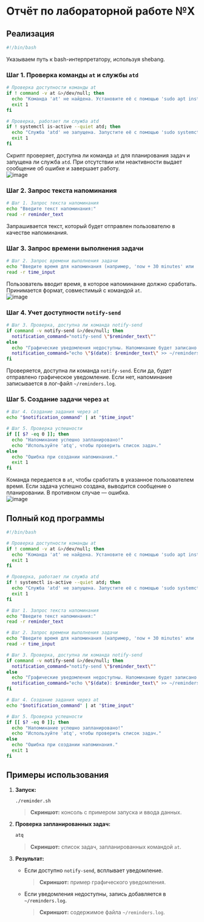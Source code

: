 # Отчёт по лабораторной работе №X 

## Реализация  

```bash
#!/bin/bash
```
Указываем путь к bash-интерпретатору, используя shebang.  

### Шаг 1. Проверка команды `at` и службы `atd`

```bash
# Проверка доступности команды at
if ! command -v at &>/dev/null; then
  echo "Команда 'at' не найдена. Установите её с помощью 'sudo apt install at'."
  exit 1
fi

# Проверка, работает ли служба atd
if ! systemctl is-active --quiet atd; then
  echo "Служба 'atd' не запущена. Запустите её с помощью 'sudo systemctl start atd'."
  exit 1
fi
```
Скрипт проверяет, доступна ли команда `at` для планирования задач и запущена ли служба `atd`. При отсутствии или неактивности выдает сообщение об ошибке и завершает работу.  
![image](https://github.com/user-attachments/assets/d9fadfa5-cf01-4dae-a993-5ea87c7df35b)


### Шаг 2. Запрос текста напоминания  

```bash
# Шаг 1. Запрос текста напоминания
echo "Введите текст напоминания:"
read -r reminder_text
```
Запрашивается текст, который будет отправлен пользователю в качестве напоминания.  

### Шаг 3. Запрос времени выполнения задачи  

```bash
# Шаг 2. Запрос времени выполнения задачи
echo "Введите время для напоминания (например, 'now + 30 minutes' или 'tomorrow at 3pm'):"
read -r time_input
```
Пользователь вводит время, в которое напоминание должно сработать. Принимается формат, совместимый с командой `at`.  
![image](https://github.com/user-attachments/assets/d97719d5-d65d-4581-9847-702f452bfcfa)


### Шаг 4. Учет доступности `notify-send`  

```bash
# Шаг 3. Проверка, доступна ли команда notify-send
if command -v notify-send &>/dev/null; then
  notification_command="notify-send \"$reminder_text\""
else
  echo "Графические уведомления недоступны. Напоминание будет записано в ~/reminders.log."
  notification_command="echo \"$(date): $reminder_text\" >> ~/reminders.log"
fi
```
Проверяется, доступна ли команда `notify-send`. Если да, будет отправлено графическое уведомление. Если нет, напоминание записывается в лог-файл `~/reminders.log`.  

### Шаг 5. Создание задачи через `at`  

```bash
# Шаг 4. Создание задания через at
echo "$notification_command" | at "$time_input"

# Шаг 5. Проверка успешности
if [[ $? -eq 0 ]]; then
  echo "Напоминание успешно запланировано!"
  echo "Используйте 'atq', чтобы проверить список задач."
else
  echo "Ошибка при создании напоминания."
  exit 1
fi
```
Команда передается в `at`, чтобы сработать в указанное пользователем время. Если задача успешно создана, выводится сообщение о планировании. В противном случае — ошибка.  
![image](https://github.com/user-attachments/assets/d908d1a0-fcd0-4aa6-a438-e919863d3166)


## Полный код программы  

```bash
#!/bin/bash

# Проверка доступности команды at
if ! command -v at &>/dev/null; then
  echo "Команда 'at' не найдена. Установите её с помощью 'sudo apt install at'."
  exit 1
fi

# Проверка, работает ли служба atd
if ! systemctl is-active --quiet atd; then
  echo "Служба 'atd' не запущена. Запустите её с помощью 'sudo systemctl start atd'."
  exit 1
fi

# Шаг 1. Запрос текста напоминания
echo "Введите текст напоминания:"
read -r reminder_text

# Шаг 2. Запрос времени выполнения задачи
echo "Введите время для напоминания (например, 'now + 30 minutes' или 'tomorrow at 3pm'):"
read -r time_input

# Шаг 3. Проверка, доступна ли команда notify-send
if command -v notify-send &>/dev/null; then
  notification_command="notify-send \"$reminder_text\""
else
  echo "Графические уведомления недоступны. Напоминание будет записано в ~/reminders.log."
  notification_command="echo \"$(date): $reminder_text\" >> ~/reminders.log"
fi

# Шаг 4. Создание задания через at
echo "$notification_command" | at "$time_input"

# Шаг 5. Проверка успешности
if [[ $? -eq 0 ]]; then
  echo "Напоминание успешно запланировано!"
  echo "Используйте 'atq', чтобы проверить список задач."
else
  echo "Ошибка при создании напоминания."
  exit 1
fi
```

## Примеры использования  

1. **Запуск:**  
   ```bash
   ./reminder.sh
   ```  
   > **Скриншот:** консоль с примером запуска и ввода данных.  

2. **Проверка запланированных задач:**  
   ```bash
   atq
   ```  
   > **Скриншот:** список задач, запланированных командой `at`.  

3. **Результат:**  
   - Если доступно `notify-send`, всплывает уведомление.  
     > **Скриншот:** пример графического уведомления.  
   - Если уведомления недоступны, запись добавляется в `~/reminders.log`.  
     > **Скриншот:** содержимое файла `~/reminders.log`.  
